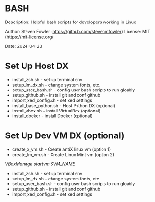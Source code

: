 # BASH

Description: Helpful bash scripts for developers working in Linux

Author: Steven Fowler (https://github.com/stevenmfowler)
License: MIT (https://mit-license.org)

Date: 2024-04-23

# Set Up Host DX

- install_zsh.sh - set up terminal env
- setup_lm_dx.sh - change system fonts, etc.
- setup_user_bash.sh - config user bash scripts to run gloably
- setup_github.sh - install git and conf github
- import_xed_config.sh - set xed settings
- install_base_python.sh - Host Python DX (optional)
- install_vbox.sh - install VirtualBox (optional)
- install_docker - install Docker (optional)


# Set Up Dev VM DX (optional)

- create_x_vm.sh - Create antiX linux vm (option 1)
- create_lm_vm.sh - Create Linux Mint vm (option 2)

*VBoxManage startvm $VM_NAME*

- install_zsh.sh - set up terminal env
- setup_lm_dx.sh - change system fonts, etc.
- setup_user_bash.sh - config user bash scripts to run gloably
- setup_github.sh - install git and conf github
- import_xed_config.sh - set xed settings
